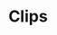 ---
layout: layouts/bookmarks.njk
title: Clips
metaDescription: Links I saved
permalink: /clips/index.html
---